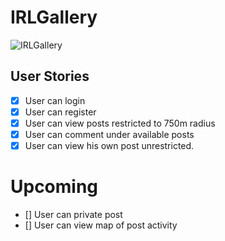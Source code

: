 # IRLGallery
![IRLGallery](https://github.com/user-attachments/assets/41a770bd-019a-462b-a7c6-e6c3edb46e5a)

## User Stories
- [x]  User can login
- [x]  User can register
- [x]  User can view posts restricted to 750m radius
- [x]  User can comment under available posts
- [x]  User can view his own post unrestricted.

# Upcoming 
- [] User can private post
- [] User can view map of post activity
